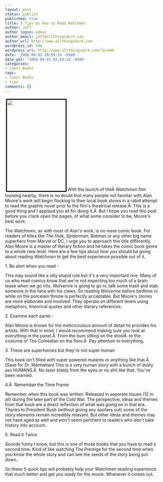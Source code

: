 ```yaml
---
layout: post
status: publish
published: true
title: 5 Tips On How to Read Watchmen
author: Jeff
author_login: admin
author_email: jeff@allthingsdork.com
author_url: http://www.allthingsdork.com
wordpress_id: 440
wordpress_url: http://www.allthingsdork.com/?p=440
date: '2008-09-02 20:59:14 -0500'
date_gmt: '2008-09-03 02:59:14 -0500'
categories:
- Comic Books
tags:
- Comic Books
- tips
comments: []
---
```

<p><a href="http://www.allthingsdork.com/wp-content/uploads/2008/09/watchmen.jpg"><img class="alignleft size-medium wp-image-443" style="margin: 3px; border: 3px solid black;" title="watchmen" src="http://www.allthingsdork.com/wp-content/uploads/2008/09/watchmen-193x300.jpg" alt="" width="193" height="300" /></a>With the launch of the&Acirc;&nbsp;<em>Watchmen</em> film looming nearby, there is no doubt that many people not familiar with Alan Moore's work will begin flocking to their local book stores in a rabid attempt to read the graphic novel prior to the film's theatrical release.&Acirc;&nbsp; This is a good thing and I applaud you all for doing it.&Acirc;&nbsp; But I hope you read this post before you crack open the pages, of what some consider to be, Moore's best work.</p>
<p>The Watchmen, as with most of Alan's work, is no mere comic book. For readers of titles like <em>The Hulk</em>, <em>Spiderman</em>, <em>Batman </em>or any other big name superhero from Marvel or DC, I urge you to approach this title differently. Alan Moore is a master of literary fiction and he takes the comic book genre to a whole new level. Here are a few tips about how you should be going about reading <em>Watchmen</em> to get the best experience possible out of it.</p>
<p>1. Be alert when you read -</p>
<p>This may sound like a silly stupid rule but it's a very important one. Many of us who read comics know that we're not expecting too much of a brain tease when we go into. Wolverine is going to go in, talk some trash and stab someone in the face with his claws. So reading Wolverine before bedtime or while on the porcelain throne is perfectly acceptable. But Moore's stories are more elaborate and involved. They operate on different levels using metaphors, historical quotes and other literary references.</p>
<p>2. Examine each panel -</p>
<p>Alan Moore is known for the meticicoulous amount of detail he provides his artists. With that in mind, I would recommend making sure you look at everything in the panel.&Acirc;&nbsp; From the bum sitting on the stool&Acirc;&nbsp; to the costume of The Comedian on the floor.&Acirc;&nbsp; Pay attention to everything.</p>
<p>3. These are superheroes but they're not super human</p>
<p>This book isn't filled with super powered mutants or anything like that.&Acirc;&nbsp; (Save for Dr. Manhattan) This is a very human story with a bunch of dusty ass HUMANS.&Acirc;&nbsp; No laser blasts from the eyes or no shit like that. You've been warned.</p>
<p>4.&Acirc;&nbsp; Remember the Time Frame</p>
<p>Remember when this book was written. Released in seperate issues (12 in all) during the later part of the Cold War. The perspective, ideas and themes from that book are a direct reflection of what was going on in that era. Thanks to President Bush (without giving any spoilers out) some of the story elements remain incredibly relevant. But other ideas and themes may not have aged as well and won't seem pertinent to readers who don't take history into account.</p>
<p>5. Read It Twice</p>
<p>Sounds funny I know, but this is one of those books that you have to read a second time. Kind of like watching The Prestige for the second time when you know the whole story and can see the seeds of the story being put down.</p>
<p>So these 5 quick tips will probably help your Watchmen reading experience that much better and get you ready for the movie. Whenever it comes out.</p>

